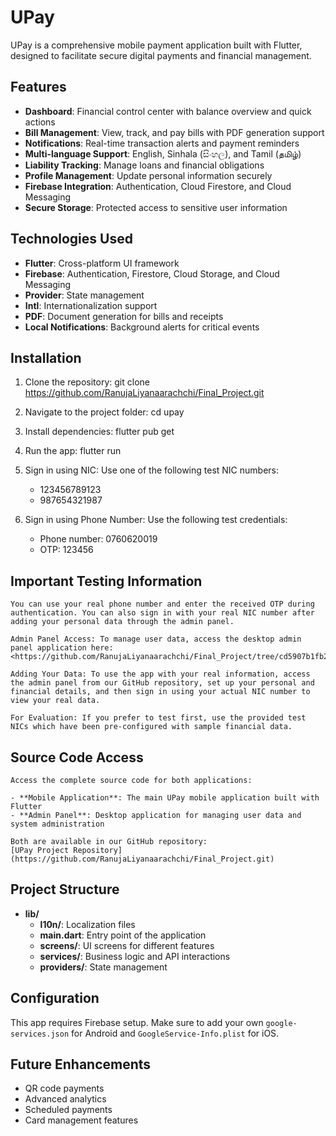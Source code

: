 # UPay

UPay is a comprehensive mobile payment application built with Flutter, designed to facilitate secure digital payments and financial management.

## Features

- **Dashboard**: Financial control center with balance overview and quick actions
- **Bill Management**: View, track, and pay bills with PDF generation support
- **Notifications**: Real-time transaction alerts and payment reminders
- **Multi-language Support**: English, Sinhala (සිංහල), and Tamil (தமிழ்)
- **Liability Tracking**: Manage loans and financial obligations
- **Profile Management**: Update personal information securely
- **Firebase Integration**: Authentication, Cloud Firestore, and Cloud Messaging
- **Secure Storage**: Protected access to sensitive user information

## Technologies Used

- **Flutter**: Cross-platform UI framework
- **Firebase**: Authentication, Firestore, Cloud Storage, and Cloud Messaging
- **Provider**: State management
- **Intl**: Internationalization support
- **PDF**: Document generation for bills and receipts
- **Local Notifications**: Background alerts for critical events

## Installation

1. Clone the repository:
    git clone <https://github.com/RanujaLiyanaarachchi/Final_Project.git>

2. Navigate to the project folder:
    cd upay

3. Install dependencies:
    flutter pub get

4. Run the app:
    flutter run

5. Sign in using NIC:
    Use one of the following test NIC numbers:
    - 123456789123
    - 987654321987

6. Sign in using Phone Number:
    Use the following test credentials:
    - Phone number: 0760620019
    - OTP: 123456

## Important Testing Information

    You can use your real phone number and enter the received OTP during authentication. You can also sign in with your real NIC number after adding your personal data through the admin panel.

    Admin Panel Access: To manage user data, access the desktop admin panel application here: 
    <https://github.com/RanujaLiyanaarachchi/Final_Project/tree/cd5907b1fb2733638173315f792e590eb5d61ede/Desktop_App>

    Adding Your Data: To use the app with your real information, access the admin panel from our GitHub repository, set up your personal and financial details, and then sign in using your actual NIC number to view your real data.

    For Evaluation: If you prefer to test first, use the provided test NICs which have been pre-configured with sample financial data.

## Source Code Access

    Access the complete source code for both applications:

    - **Mobile Application**: The main UPay mobile application built with Flutter
    - **Admin Panel**: Desktop application for managing user data and system administration

    Both are available in our GitHub repository:
    [UPay Project Repository](https://github.com/RanujaLiyanaarachchi/Final_Project.git)
    
## Project Structure

- **lib/**
  - **l10n/**: Localization files
  - **main.dart**: Entry point of the application
  - **screens/**: UI screens for different features
  - **services/**: Business logic and API interactions
  - **providers/**: State management

## Configuration

This app requires Firebase setup. Make sure to add your own `google-services.json` for Android and `GoogleService-Info.plist` for iOS.

## Future Enhancements

- QR code payments
- Advanced analytics
- Scheduled payments
- Card management features
